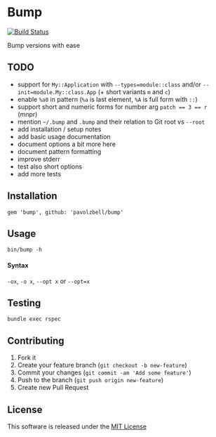 # Bump

[![Build Status](https://travis-ci.org/pavolzbell/bump.svg)](https://travis-ci.org/pavolzbell/bump)

Bump versions with ease

## TODO

- support for `My::Application` with `--types=module::class` and/or `--init=module.My::class.App` (+ short variants `m` and `c`)
- enable `%a0` in pattern (`%a` is last element, `%A` is full form with `::`)
- support short and numeric forms for number arg `patch == 3 == r` (mnpr)
- mention `~/.bump` and `.bump` and their relation to Git root vs `--root`
- add installation / setup notes
- add basic usage documentation
- document options a bit more here
- document pattern formatting
- improve stderr
- test also short options
- add more tests

## Installation

```
gem 'bump', github: 'pavolzbell/bump'
```

## Usage

```
bin/bump -h
```

#### Syntax

`-ox`, `-o x`, `--opt x` or `--opt=x`

## Testing

```
bundle exec rspec
```

## Contributing

1. Fork it
2. Create your feature branch (`git checkout -b new-feature`)
3. Commit your changes (`git commit -am 'Add some feature'`)
4. Push to the branch (`git push origin new-feature`)
5. Create new Pull Request

## License

This software is released under the [MIT License](LICENSE.md)
